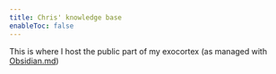 ```yaml
---
title: Chris' knowledge base
enableToc: false
---
```


This is where I host the public part of my exocortex (as managed with [Obsidian.md](http://obsidian.md))